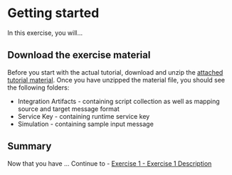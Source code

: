 # Getting started

In this exercise, you will...

## Download the exercise material

Before you start with the actual tutorial, download and unzip the [attached tutorial material](/exercises/ex0/material/TutorialMaterial.zip). Once you have unzipped the material file, you should see the following folders:
- Integration Artifacts - containing script collection as well as mapping source and target message format
- Service Key - containing runtime service key
- Simulation - containing sample input message


## Summary

Now that you have ... 
Continue to - [Exercise 1 - Exercise 1 Description](../ex1/README.md)
